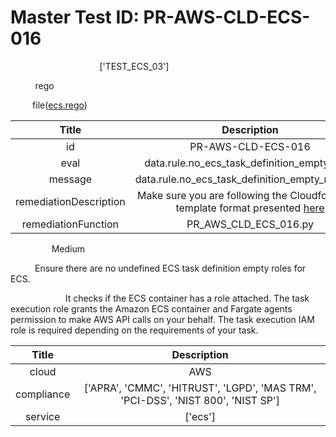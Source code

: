 



# Master Test ID: PR-AWS-CLD-ECS-016


***<font color="white">Master Snapshot Id:</font>*** ['TEST_ECS_03']

***<font color="white">type:</font>*** rego

***<font color="white">rule:</font>*** file([ecs.rego])  
  
  
  
  

|Title|Description|
| :---: | :---: |
|id|PR-AWS-CLD-ECS-016|
|eval|data.rule.no_ecs_task_definition_empty_roles|
|message|data.rule.no_ecs_task_definition_empty_roles_err|
|remediationDescription|Make sure you are following the Cloudformation template format presented <a href='https://boto3.amazonaws.com/v1/documentation/api/latest/reference/services/ecs.html#ECS.Client.describe_task_definition' target='_blank'>here</a>|
|remediationFunction|PR_AWS_CLD_ECS_016.py|


***<font color="white">Severity:</font>*** Medium

***<font color="white">Title:</font>*** Ensure there are no undefined ECS task definition empty roles for ECS.

***<font color="white">Description:</font>*** It checks if the ECS container has a role attached. The task execution role grants the Amazon ECS container and Fargate agents permission to make AWS API calls on your behalf. The task execution IAM role is required depending on the requirements of your task.  
  
  

|Title|Description|
| :---: | :---: |
|cloud|AWS|
|compliance|['APRA', 'CMMC', 'HITRUST', 'LGPD', 'MAS TRM', 'PCI-DSS', 'NIST 800', 'NIST SP']|
|service|['ecs']|



[ecs.rego]: https://github.com/prancer-io/prancer-compliance-test/tree/master/aws/cloud/ecs.rego
